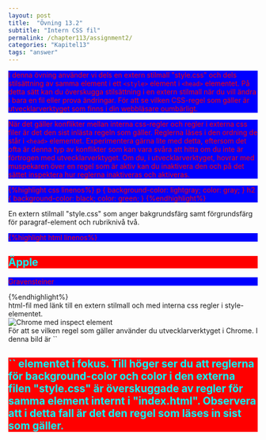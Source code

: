 ```yaml
---
layout: post
title:  "Övning 13.2"
subtitle: "Intern CSS fil"
permalink: /chapter113/assignment2/
categories: "Kapitel13"
tags: "answer"
---
```

I denna övning använder vi dels en extern stilmall "style.css" och dels stilsättning av samma element i ett `<style>` element i `<head>` elementet. På detta sätt kan du överskugga stilsättning i en extern stilmall när du vill ändra i bara en fil eller prova ändringar. För att se vilken CSS-regel som gäller är utvecklarverktyget som finns i din webbläsare oumbärligt.

När det gäller konflikter mellan interna css-regler och regler i externa css filer är det den sist inlästa regeln som gäller. Reglerna läses i den ordning de står i `<head>` elementet. Experimentera gärna lite med detta, eftersom det ofta är denna typ av konflikter som kan vara svåra att hitta om du inte är förtrogen med utvecklarverktyget. Om du, i utvecklarverktyget, hovrar med muspekaren över en regel som är aktiv kan du inaktivera den och på det sättet inspektera hur reglerna inaktiveras och aktiveras.

{%highlight css linenos%}
p {
  background-color: lightgray;
  color: gray;
}
h2 {
  background-color: black;
  color: green;
}
{%endhighlight%}
<figcaption>En extern stilmall "style.css" som anger bakgrundsfärg samt förgrundsfärg för paragraf-element och rubriknivå två.</figcaption>

{%highlight html linenos%}
<!DOCTYPE html>
<html lang="sv">
  <head>
    <title>Introduktion till HTML och CSS</title>
    <link rel="stylesheet" href="style.css">
    <style>
      p {
        background-color: blue;
        color: red;
      }
      h2 {
        background-color: red;
        color: cyan;
      }
    </style>
    <meta charset="utf-8">
  </head>
  <body>
    <article>
        <h2>Äpple</h2>
        <p>Gravensteiner</p>
    </article>
  </body>
</html>
{%endhighlight%}
<figcaption>html-fil med länk till en extern stilmall och med interna css regler i style-elementet.</figcaption>



<img src="{{ site.url | append:site.baseurl}}/assets/images/chapter13-assignment2.PNG" alt="Chrome med inspect element"/>
<figcaption>För att se vilken regel som gäller använder du utvecklarverktyget i Chrome. I denna bild är ``<h2>`` elementet i fokus. Till höger ser du att reglerna för background-color och color i den externa filen "style.css" är överskuggade av regler för samma element internt i "index.html". Observera att i detta fall är det den regel som läses in sist som gäller.</figcaption>
